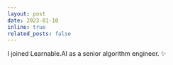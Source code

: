 ```yaml
---
layout: post
date: 2023-01-10
inline: true
related_posts: false
---
```


I joined Learnable.AI as a senior algorithm engineer. :sparkles: